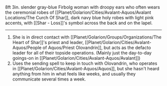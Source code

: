 8ft 3in. slender gray-blue Firbolg woman with droopy ears who often wears the ceremonial robes of [[Planet/Golarion/Cities/Avalant-Aquos/Avalant Locations/The Curch Of Shar]], dark navy blue holy robes with light pink accents, with [[Shar - Loss]]'s symbol across the back and on the lapel.

---
1. She is in direct contact with [[Planet/Golarion/Groups/Organizations/The Heart of Shar]]'s priest and leader, [[Planet/Golarion/Cities/Avalant-Aquos/People of Aquos/Priest Olovandrin]], but acts as the defacto leader for all of their topside operations. (Mainly just the day-to-day goings-on in [[Planet/Golarion/Cities/Avalant-Aquos/Avalant]])
2. Uses the sending spell to keep in touch with Olovandrin, who operates in [[Planet/Golarion/Cities/Avalant-Aquos/Aquos]], but she hasn't heard anything from him in what feels like weeks, and usually they communicate several times a week. 
